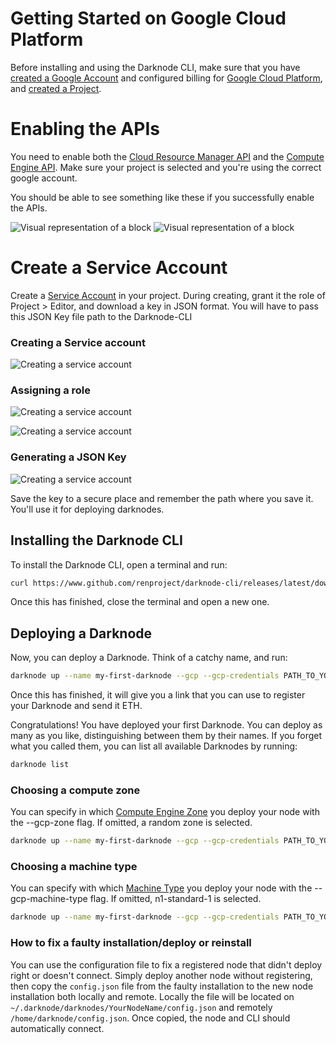 # Getting Started on Google Cloud Platform

Before installing and using the Darknode CLI, make sure that you have [created a Google Account](https://accounts.google.com/SignUp) and configured billing for [Google Cloud Platform](https://cloud.google.com/billing/docs/how-to/manage-billing-account), and [created a Project](https://cloud.google.com/resource-manager/docs/creating-managing-projects).

# Enabling the APIs

You need to enable both the [Cloud Resource Manager API](https://console.developers.google.com/apis/library/cloudresourcemanager.googleapis.com) and 
the [Compute Engine API](https://console.developers.google.com/apis/library/compute.googleapis.com). Make sure your project is selected and you're using the correct google account. 

You should be able to see something like these if you successfully enable the APIs. 

![Visual representation of a block](cloud_resource_manager.png)
![Visual representation of a block](compute_engine.png)

# Create a Service Account

Create a [Service Account](https://cloud.google.com/iam/docs/creating-managing-service-accounts) in your project. During creating, grant it the role of Project \> Editor, and download a key in JSON format. You will have to pass this JSON Key file path to the Darknode-CLI

### Creating a Service account
![Creating a service account](create-sa-1.png)

### Assigning a role

![Creating a service account](create-sa-2.png)

![Creating a service account](create-sa-3.png)

### Generating a JSON Key

![Creating a service account](create-sa-4.png)

Save the key to a secure place and remember the path where you save it. You'll use it for deploying darknodes.

## Installing the Darknode CLI

To install the Darknode CLI, open a terminal and run:

```sh
curl https://www.github.com/renproject/darknode-cli/releases/latest/download/install.sh -sSfL | sh
```

Once this has finished, close the terminal and open a new one.

## Deploying a Darknode

Now, you can deploy a Darknode. Think of a catchy name, and run:

```sh
darknode up --name my-first-darknode --gcp --gcp-credentials PATH_TO_YOUR_DOWNLOADED_JSON_FILE
```
Once this has finished, it will give you a link that you can use to register your Darknode and send it ETH.

Congratulations! You have deployed your first Darknode. You can deploy as many as you like, distinguishing between them by their names. If you forget what you called them, you can list all available Darknodes by running:

```sh
darknode list
```

### Choosing a compute zone

You can specify in which [Compute Engine Zone](https://cloud.google.com/compute/docs/regions-zones/) you deploy your node with the --gcp-zone flag. If omitted, a random zone is selected.

```sh
darknode up --name my-first-darknode --gcp --gcp-credentials PATH_TO_YOUR_DOWNLOADED_JSON_FILE --gcp-zone europe-west1-b
```

### Choosing a machine type

You can specify with which [Machine Type](https://cloud.google.com/compute/docs/machine-types) you deploy your node with the --gcp-machine-type flag. If omitted, n1-standard-1 is selected.

```sh
darknode up --name my-first-darknode --gcp --gcp-credentials PATH_TO_YOUR_DOWNLOADED_JSON_FILE --gcp-machine-type f1-micro
```

### How to fix a faulty installation/deploy or reinstall

You can use the configuration file to fix a registered node that didn't deploy right or doesn't connect. Simply deploy another node without registering, then copy the `config.json` file from the faulty installation to the new node installation both locally and remote. Locally the file will be located on `~/.darknode/darknodes/YourNodeName/config.json` and remotely `/home/darknode/config.json`. Once copied, the node and CLI should automatically connect.
